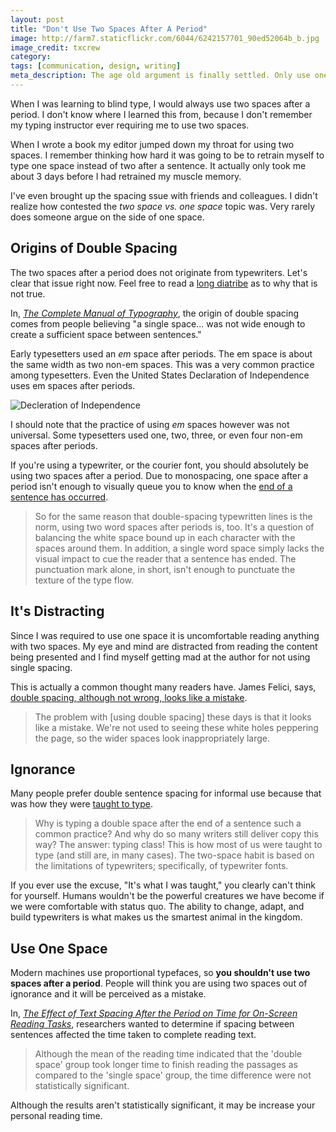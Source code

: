 ```yaml
---
layout: post
title: "Don't Use Two Spaces After A Period"
image: http://farm7.staticflickr.com/6044/6242157701_90ed52064b_b.jpg
image_credit: txcrew
category: 
tags: [communication, design, writing]
meta_description: The age old argument is finally settled. Only use one space after a period.
---
```



[2]: http://www.creativepro.com/article/double-space-or-not-double-space
[3]: http://www.amazon.com/gp/product/0321127307/ref=as_li_ss_tl?ie=UTF8&camp=1789&creative=390957&creativeASIN=0321127307&linkCode=as2&tag=breharsblo-20
[4]: http://www.fonts.com/content/learning/fyti/typographic-tips/double-spaces?siteId=2c670c80-4121-4446-893f-d7fe9690be92
[5]: http://www.csloh.com/research/pdf/2002_IVLA.pdf
[6]: http://www.heracliteanriver.com/?p=324

When I was learning to blind type, I would always use two spaces after a period. I don't know where I learned this from, because I don't remember my typing instructor ever requiring me to use two spaces.

When I wrote a book my editor jumped down my throat for using two spaces. I remember thinking how hard it was going to be to retrain myself to type one space instead of two after a sentence. It actually only took me about 3 days before I had retrained my muscle memory.

I've even brought up the spacing ssue with friends and colleagues. I didn't realize how contested the _two space vs. one space_ topic was. Very rarely does someone argue on the side of one space.

## Origins of Double Spacing
The two spaces after a period does not originate from typewriters. Let's clear that issue right now. Feel free to read a [long diatribe][6] as to why that is not true.

In, _[The Complete Manual of Typography][3]_, the origin of double spacing comes from people believing "a single space... was not wide enough to create a sufficient space between sentences."

Early typesetters used an _em_ space after periods. The em space is about the same width as two non-em spaces. This was a very common practice among typesetters. Even the United States Declaration of Independence uses em spaces after periods.

![Decleration of Independence][declaration closeup]

I should note that the practice of using _em_ spaces however was not universal. Some typesetters used one, two, three, or even four non-em spaces after periods.

If you're using a typewriter, or the courier font, you should absolutely be using two spaces after a period. Due to monospacing, one space after a period isn't enough to visually queue you to know when the [end of a sentence has occurred][2]. 

> So for the same reason that double-spacing typewritten lines is the norm, using two word spaces after periods is, too. It's a question of balancing the white space bound up in each character with the spaces around them. In addition, a single word space simply lacks the visual impact to cue the reader that a sentence has ended. The punctuation mark alone, in short, isn't enough to punctuate the texture of the type flow.

## It's Distracting
Since I was required to use one space it is uncomfortable reading anything with two spaces. My eye and mind are distracted from reading the content being presented and I find myself getting mad at the author for not using single spacing.

This is actually a common thought many readers have. James Felici, says, [double spacing, although not wrong, looks like a mistake][2].

> The problem with [using double spacing] these days is that it looks like a mistake. We're not used to seeing these white holes peppering the page, so the wider spaces look inappropriately large.

## Ignorance
Many people prefer double sentence spacing for informal use because that was how they were [taught to type][4].

> Why is typing a double space after the end of a sentence such a common practice? And why do so many writers still deliver copy this way? The answer: typing class! This is how most of us were taught to type (and still are, in many cases). The two-space habit is based on the limitations of typewriters; specifically, of typewriter fonts.

If you ever use the excuse, "It's what I was taught," you clearly can't think for yourself. Humans wouldn't be the powerful creatures we have become if we were comfortable with status quo. The ability to change, adapt, and build typewriters is what makes us the smartest animal in the kingdom.

## Use One Space
Modern machines use proportional typefaces, so __you shouldn't use two spaces after a period__. People will think you are using two spaces out of ignorance and it will be perceived as a mistake.

In, _[The Effect of Text Spacing After the Period on Time for On-Screen Reading Tasks][5]_, researchers wanted to determine if spacing between sentences affected the time taken to complete reading text.

> Although the mean of the reading time indicated that the 'double space' group took longer time to finish reading the passages as compared to the 'single space' group, the time  difference were not statistically significant. 

Although the results aren't statistically significant, it may be increase your personal reading time.

[declaration closeup]: http://c3.staticflickr.com/3/2501/3732673358_f99752bfdd_z.jpg?zz=1
